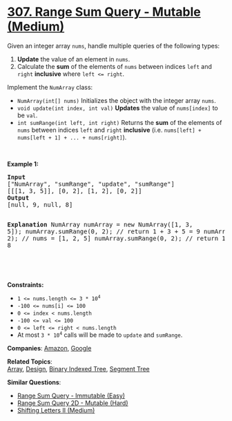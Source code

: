 # [307. Range Sum Query - Mutable (Medium)](https://leetcode.com/problems/range-sum-query-mutable)

<p>Given an integer array <code>nums</code>, handle multiple queries of the following types:</p>
<ol>
	<li><strong>Update</strong> the value of an element in <code>nums</code>.</li>
	<li>Calculate the <strong>sum</strong> of the elements of <code>nums</code> between indices <code>left</code> and <code>right</code> <strong>inclusive</strong> where <code>left &lt;= right</code>.</li>
</ol>
<p>Implement the <code>NumArray</code> class:</p>
<ul>
	<li><code>NumArray(int[] nums)</code> Initializes the object with the integer array <code>nums</code>.</li>
	<li><code>void update(int index, int val)</code> <strong>Updates</strong> the value of <code>nums[index]</code> to be <code>val</code>.</li>
	<li><code>int sumRange(int left, int right)</code> Returns the <strong>sum</strong> of the elements of <code>nums</code> between indices <code>left</code> and <code>right</code> <strong>inclusive</strong> (i.e. <code>nums[left] + nums[left + 1] + ... + nums[right]</code>).</li>
</ul>
<p>&nbsp;</p>
<p><strong class="example">Example 1:</strong></p>
<pre><strong>Input</strong>
["NumArray", "sumRange", "update", "sumRange"]
[[[1, 3, 5]], [0, 2], [1, 2], [0, 2]]
<strong>Output</strong>
[null, 9, null, 8]

<strong>Explanation</strong>
NumArray numArray = new NumArray([1, 3, 5]);
numArray.sumRange(0, 2); // return 1 + 3 + 5 = 9
numArray.update(1, 2); // nums = [1, 2, 5]
numArray.sumRange(0, 2); // return 1 + 2 + 5 = 8

</pre>
<p>&nbsp;</p>
<p><strong>Constraints:</strong></p>
<ul>
	<li><code>1 &lt;= nums.length &lt;= 3 * 10<sup>4</sup></code></li>
	<li><code>-100 &lt;= nums[i] &lt;= 100</code></li>
	<li><code>0 &lt;= index &lt; nums.length</code></li>
	<li><code>-100 &lt;= val &lt;= 100</code></li>
	<li><code>0 &lt;= left &lt;= right &lt; nums.length</code></li>
	<li>At most <code>3 * 10<sup>4</sup></code> calls will be made to <code>update</code> and <code>sumRange</code>.</li>
</ul>

**Companies**:
[Amazon](https://leetcode.com/company/amazon), [Google](https://leetcode.com/company/google)

**Related Topics**:  
[Array](https://leetcode.com/tag/array/), [Design](https://leetcode.com/tag/design/), [Binary Indexed Tree](https://leetcode.com/tag/binary-indexed-tree/), [Segment Tree](https://leetcode.com/tag/segment-tree/)

**Similar Questions**:

- [Range Sum Query - Immutable (Easy)](https://leetcode.com/problems/range-sum-query-immutable/)
- [Range Sum Query 2D - Mutable (Hard)](https://leetcode.com/problems/range-sum-query-2d-mutable/)
- [Shifting Letters II (Medium)](https://leetcode.com/problems/shifting-letters-ii/)
